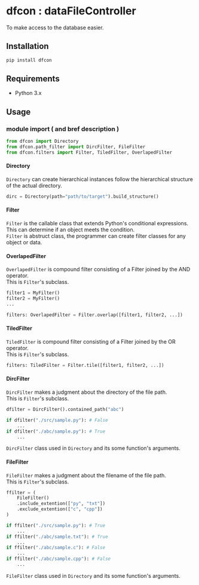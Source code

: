 # dfcon : dataFileController
To make access to the database easier.

## Installation
```Bash
pip install dfcon
```

## Requirements
- Python 3.x

## Usage
### module import ( and bref description )
```python
from dfcon import Directory
from dfcon.path_filter import DircFilter, FileFilter
from dfcon.filters import Filter, TiledFilter, OverlapedFilter
```
#### Directory
`Directory` can create hierarchical instances follow the hierarchical structure of the actual directory.
```python
dirc = Directory(path="path/to/target").build_structure()
```

#### Filter
`Filter` is the callable class that extends Python's conditional expressions.\
This can determine if an object meets the condition.\
`Filter` is abstruct class, the programmer can create filter classes for any object or data.

#### OverlapedFilter
`OverlapedFilter` is compound filter consisting of a Filter joined by the AND operator.\
This is `Filter`'s subclass.
```python
filter1 = MyFilter()
filter2 = MyFilter()
...

filters: OverlapedFilter = Filter.overlap([filter1, filter2, ...])
```

#### TiledFilter
`TiledFilter` is compound filter consisting of a Filter joined by the OR operator.\
This is `Filter`'s subclass.
```python
filters: TiledFilter = Filter.tile([filter1, filter2, ...])
```

#### DircFilter
`DircFilter` makes a judgment about the directory of the file path.\
This is `Filter`'s subclass.
```python
dfilter = DircFilter().contained_path("abc")

if dfilter("./src/sample.py"): # False
    ...
if dfilter("./abc/sample.py"): # True
    ...
```
`DircFilter` class used in `Directory` and its some function's arguments.

#### FileFilter
`FileFilter` makes a judgment about the filename of the file path.\
This is `Filter`'s subclass.
```python
ffilter = (
    FileFilter()
    .include_extention(["py", "txt"])
    .exclude_extention(["c", "cpp"])
)

if ffilter("./src/sample.py"): # True
    ...
if ffilter("./abc/sample.txt"): # True
    ...
if ffilter("./abc/sample.c"): # False
    ...
if ffilter("./abc/sample.cpp"): # False
    ...
```
`FileFilter` class used in `Directory` and its some function's arguments.